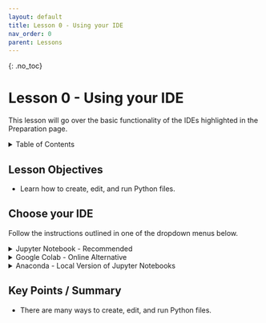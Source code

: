 ```yaml
---
layout: default
title: Lesson 0 - Using your IDE
nav_order: 0
parent: Lessons
---
```

<!-- 
This page is an example lesson template.
Add, edit, or remove any content below for the workshop in question. -->

<!-- Putting a {: .no_toc} above a header removes it from the table of contents -->

{: .no_toc}  
# Lesson 0 - Using your IDE

This lesson will go over the basic functionality of the IDEs highlighted in the Preparation page.

<!-- This is your table of contents. You don't need to touch it, it automatically creates it when you add or remove headers. If you do not want a header to be included, put {: .no_toc } above the header line, as you can see above with Lesson 1 - Lesson Name. Make sure that there's also an empty line above {: .no_toc }... Markdown is picky about this :( -->
<details markdown="block">
  <summary>
    Table of Contents
  </summary>
  {: .text-delta }
- TOC
{:toc}
</details>

<!-- Here are your learning objectives. Just like in the introduction, but more specific for this lesson. -->
## Lesson Objectives
- Learn how to create, edit, and run Python files.

<!-- A video for your lesson (if applicable) -->
<!-- ## Lesson Video
The following video demonstrates each of the steps outlined below in text.

<iframe height="416" width="100%" allowfullscreen frameborder=0 src="https://echo360.ca/media/a65689c0-c35c-4f33-9c12-f0ac97883f54/public?autoplay=false&automute=false"></iframe>
[View original here.](https://echo360.ca/media/a65689c0-c35c-4f33-9c12-f0ac97883f54/public?autoplay=false&automute=false) -->

<!-- Text content format for your lessons if you don't want to rely on videos, or want to provide another format of learning consumption. -->

## Choose your IDE

Follow the instructions outlined in one of the dropdown menus below.

<details markdown="1">
<summary> Jupyter Notebook - Recommended </summary>

If you haven't already, [sign in to Jupyter Notebook](https://mcmaster.syzygy.ca/).

The home page of Jupyter Notebook is the file explorer, where you can access any files you created. If it's your first time using Jupyter Notebook, it'll be empty. To create a new Python Notebook file (.ipynb), click on the `New` button at the top right and select `Python3 (ipykernel)`.

<img width="100%" src="../assets/img/lessons/jupyter1.png" style="border: 2px solid #000;">

<br>

You should automatically be sent to your Python Notebook environment. It should look like the screenshot below.
- If you ever want to go back to the home page, click on the JupyterHub logo at the top left.
- You can rename your Python Notebook file by clicking on the "Untitled" text beside the JupyterHub logo.
- To save your file, use the `Save and Checkpoint` button with a disk icon found below the JupyterHub logo. You can also use `Ctrl` + `S` shortcut (or `Cmd` + `S` for Mac users) to save.

<img width="100%" src="../assets/img/lessons/jupyter2.png" style="border: 2px solid #000;">

<br>

Your Python Notebook file consists of code blocks. You can write Python code in these blocks and run them using the `Run` button. If there's any output, it will be shown directly below that code block.

{: .warning}
If a code block is taking too long to run, you might have encountered an infinite loop. Use the `interrupt the kernel` button beside the `Run` button to stop it.

<img width="100%" src="../assets/img/lessons/jupyter3.png" style="border: 2px solid #000;">

<br>

To create new code blocks, click on the `+` button beside the `Save and Checkpoint` button.

<img width="100%" src="../assets/img/lessons/jupyter4.png" style="border: 2px solid #000;">

{: .note }
No matter what code block you're on, Python Notebook will keep the data of all previously run code blocks. If you're opening up a Notebook, or your Notebook connection resets, you have to run every block code from the start.

</details>

<details markdown="1">
<summary> Google Colab - Online Alternative</summary>

If you haven't already, [sign in to Google Colab](https://colab.research.google.com/).

After signing in, you may encounter the `Recent` page below. This is where you'll be able to open up recent Python Notebook files (.ipynb). To create a new Python Notebook file, we'll need to `Cancel` out of this pop-up.

<img width="90%" src="../assets/img/lessons/colab1.png" style="border: 2px solid #000;">

<br>

Navigate to the top left of your screen, click on `File`, and then click on `New notebook`.

<img width="70%" src="../assets/img/lessons/colab2.png" style="border: 2px solid #000;">

<br>

You should automatically be sent to your Python Notebook environment. It should look like the screenshot below.
- To view all of your Colab files, click on the Colab logo at the top left. 
- You can rename your Python Notebook file by clicking on the "Untitled.ipynb" text beside the Colab logo.
- Google Colab automatically saves your work, no need for manual saving.

<img width="100%" src="../assets/img/lessons/colab3.png" style="border: 2px solid #000;">

<br>

Your Python Notebook file consists of code blocks. You can write Python code in these blocks and run them using the `Run` button. If there's any output, it will be shown directly below that code block.

{: .warning}
If a code block is taking too long to run, you might have encountered an infinite loop. Use the `interrupt the kernel` button beside the `Run` button to stop it.

<img width="100%" src="../assets/img/lessons/colab4.png" style="border: 2px solid #000;">

<br>

To create new code blocks, click on the `+` button beside the `Save and Checkpoint` button.

{: .note }
No matter what code block you're on, Python Notebook will keep the data of all previously run code blocks. If you're opening up a Notebook, or your Notebook connection resets, you have to run every block code from the start.

<img width="100%" src="../assets/img/lessons/colab5.png" style="border: 2px solid #000;">

</details>

<details markdown="1">
<summary> Anaconda - Local Version of Jupyter Notebooks </summary>

If you haven't already downloaded and installed Anaconda:
- Download and install at <https://www.anaconda.com/>.
- Follow along with the guide for your OS system for installation instructions.
  - Windows: <https://docs.anaconda.com/free/anaconda/install/windows/>
  - MacOS: <https://docs.anaconda.com/free/anaconda/install/mac-os/>
  - Linux: <https://docs.anaconda.com/free/anaconda/install/linux/>

Once that's installed, open up the **Anaconda Navigator** application. Included in the Anaconda package are four great tools/IDEs to create Python files with. JupyterLab, Jupyter Notebooks, Spyder, and Visual Studio Code. 

Spyder and Visual Studio Code are standalone IDEs, whereas JupyterLab and Jupyter Notebooks opens up locally in your browser. For the purposes of this workshop, we recommend you use Jupyter Notebooks.

<img width="100%" src="../assets/img/lessons/anaconda1.png" style="border: 2px solid #000;">

<br>

When you first launch Jupyter Notebooks, you will see a file explorer. Go to the location you want to store your Python files in, (I recommend making a new "Python" folder in the Documents directory).

<img width="100%" src="../assets/img/lessons/anaconda2.png" style="border: 2px solid #000;">

<br>

To create a new Python Notebook file (.ipynb), click on the `New` button at the top right and select `Python3 (ipykernel)`.

<img width="100%" src="../assets/img/lessons/anaconda3.png" style="border: 2px solid #000;">

<br>

You should automatically be sent to your Python Notebook environment. It should look like the screenshot below.
- If you ever want to go back to the home page, click on the JupyterHub logo at the top left.
- You can rename your Python Notebook file by clicking on the "Untitled" text beside the JupyterHub logo.
- To save your file, use the `Save and Checkpoint` button with a disk icon found below the JupyterHub logo. You can also use `Ctrl` + `S` shortcut (or `Cmd` + `S` for Mac users) to save.

<img width="100%" src="../assets/img/lessons/anaconda4.png" style="border: 2px solid #000;">

<br>

Your Python Notebook file consists of code blocks. You can write Python code in these blocks and run them using the `Run` button. If there's any output, it will be shown directly below that code block.

{: .warning}
If a code block is taking too long to run, you might have encountered an infinite loop. Use the `interrupt the kernel` button beside the `Run` button to stop it.

<img width="100%" src="../assets/img/lessons/anaconda5.png" style="border: 2px solid #000;">

<br>

To create new code blocks, click on the `+` button beside the `Save and Checkpoint` button.

<img width="100%" src="../assets/img/lessons/anaconda6.png" style="border: 2px solid #000;">

{: .note }
No matter what code block you're on, Python Notebook will keep the data of all previously run code blocks. If you're opening up a Notebook, or your Notebook connection resets, you have to run every block code from the start.

</details>

<!-- Summarize your learning objectives here. It acts as a reminder to the learner about what they just learned, as well as a checklist for you to make sure you covered everything you wished to cover. -->
## Key Points / Summary
- There are many ways to create, edit, and run Python files.

